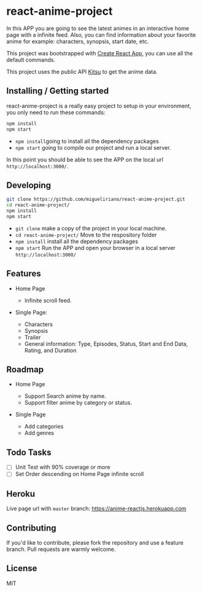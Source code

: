# react-anime-project

In this APP you are going to see the latest animes in an interactive home page with a infinite feed. Also, you can find information about your favorite anime for example: characters, synopsis, start date, etc.

This project was bootstrapped with [Create React App](https://github.com/facebookincubator/create-react-app), you can use all the default commands. 

This project uses the public API [Kitsu](https://kitsu.docs.apiary.io/) to get the anime data.

## Installing / Getting started
react-anime-project is a really easy project to setup in your environment, you only need to run these commands:

```bash
npm install
npm start
```
- `npm install`going to install all the dependency packages 
- `npm start` going to compile our project and run a local server. 

 In this point you should be able to see the APP on the local url `http://localhost:3000/`.

## Developing

```bash
git clone https://github.com/migueliriano/react-anime-project.git
cd react-anime-project/
npm install
npm start
```
- `git clone` make a copy of the project in your local machine.
- `cd react-anime-project/` Move to the respository folder
- `npm install` install all the dependency packages
- `npm start` Run the APP and open your browser in a local server `http://localhost:3000/`

## Features

* Home Page
  * Infinite scroll feed.

* Single Page:
  * Characters
  * Synopsis
  * Trailer
  * General information: Type, Episodes, Status, Start and End Data, Rating, and Duration

## Roadmap

* Home Page
  * Support Search anime by name.
  * Support filter anime by category or status.
  
* Single Page
  * Add categories
  * Add genres

## Todo Tasks

- [ ] Unit Test with 90% coverage or more
- [ ] Set Order descending on Home Page infinite scroll

## Heroku
Live page url with `master` branch: https://anime-reactjs.herokuapp.com

## Contributing

If you'd like to contribute, please fork the repository and use a feature
branch. Pull requests are warmly welcome.

## License

MIT

